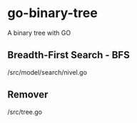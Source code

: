 # go-binary-tree
A binary tree with GO<br>


## Breadth-First Search - BFS

/src/model/search/nivel.go

## Remover

/src/tree.go
